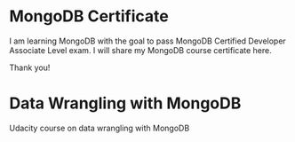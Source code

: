 # MongoDB Certificate

I am learning MongoDB with the goal to pass MongoDB Certified Developer Associate Level exam.
I will share my MongoDB course certificate here. 

Thank you!

# Data Wrangling with MongoDB

Udacity course on data wrangling with MongoDB

